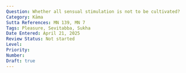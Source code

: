 ```yaml
---
Question: Whether all sensual stimulation is not to be cultivated?
Category: Kāma
Sutta References: MN 139, MN 7
Tags: Pleasure, Sevitabba, Sukha
Date Entered: April 21, 2025
Review Status: Not started
Level: 
Priority: 
Number: 
Draft: true
---
```

